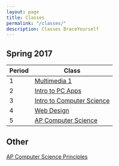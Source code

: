 ```yaml
---
layout: page
title: Classes
permalink: "/classes/"
description: Classes BraceYourself
---
```


## Spring 2017

<div class="section" markdown="1">

<div class="class-table" markdown="1">

| Period | Class                                  |
|--------|----------------------------------------|
| 1      | [Multimedia 1](/mm1)                   |
| 2      | [Intro to PC Apps](/pc_apps)           |
| 3      | [Intro to Computer Science](/intro_cs) |
| 4      | [Web Design](/web_design)              |
| 5      | [AP Computer Science](/apcs)           |


</div>
</div>

## Other

<div class="section" markdown="1">

[AP Computer Science Principles](/apcsp)

</div>

<!--
[Exit Form](https://docs.google.com/a/dcsdk12.org/forms/d/12pt-Aagatoci-g7UnAkfPKtoRXBcFVJpKKAUR71bN-g/viewform)
-->